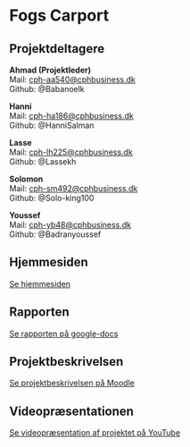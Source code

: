 # Fogs Carport

## Projektdeltagere

**Ahmad (Projektleder)**<br>
Mail: cph-aa540@cphbusiness.dk <br>
Github: @Babanoelk<br>

**Hanni**<br>
Mail: cph-ha186@cphbusiness.dk<br>
Github: @HanniSalman<br>

**Lasse**<br>
Mail: cph-lh225@cphbusiness.dk<br>
Github: @Lassekh<br>

**Solomon**<br>
Mail: cph-sm492@cphbusiness.dk<br>
Github: @Solo-king100<br>

**Youssef**<br>
Mail: cph-yb48@cphbusiness.dk<br>
Github: @Badranyoussef<br>

## Hjemmesiden

[Se hjemmesiden](http://159.223.19.33:7071/)

## Rapporten

[Se rapporten på google-docs](https://docs.google.com/document/d/1nJnWDTu2GeEfQiUzqrGFB_lpO_eYUiMABVNJ66xrqT8/edit?pli=1)

## Projektbeskrivelsen

[Se projektbeskrivelsen på Moodle](https://cphbusiness.mrooms.net/mod/book/view.php?id=639642)

## Videopræsentationen

[Se videopræsentation af projektet på YouTube]()
